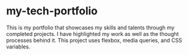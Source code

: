 # my-tech-portfolio
This is my portfolio that showcases my skills and talents through my completed projects. I have highlighted my work as well as the thought processes behind it. This project uses flexbox, media queries, and CSS variables. 
